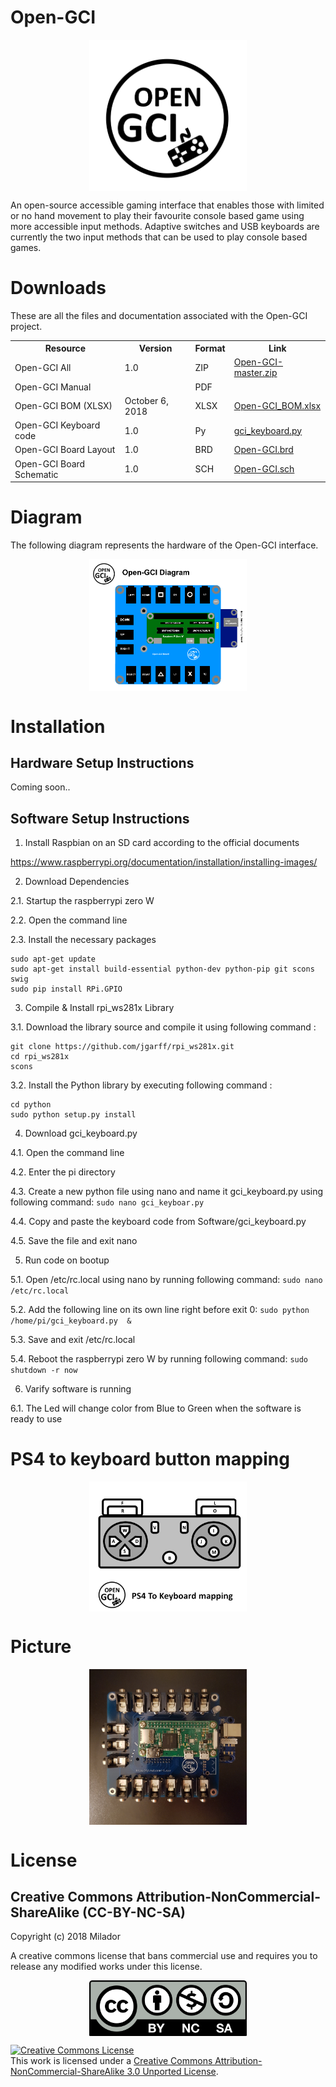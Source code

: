# Open-GCI

<p align="center">
<img align="center" src="https://raw.githubusercontent.com/milador/Open-GCI/master/Resources/Images/OPEN-GCI-Logo.png" width="50%" height="50%" alt="Open-GCI Logo"/>
</p>

An open-source accessible gaming interface that enables those with limited or no hand movement to play their favourite console based game using more accessible input methods.
Adaptive switches and USB keyboards are currently the two input methods that can be used to play console based games.


# Downloads 

These are all the files and documentation associated with the Open-GCI project.

 <table style="width:100%">
  <tr>
    <th>Resource</th>
    <th>Version</th>
    <th>Format</th>
    <th>Link</th>
  </tr>
    <tr>
    <td>Open-GCI All</td>
    <td>1.0</td>
    <td>ZIP</td>
    <td><a href="https://github.com/milador/Open-GCI/archive/master.zip">Open-GCI-master.zip</a></td>
  </tr>
  <tr>
    <td>Open-GCI Manual</td>
    <td></td>
    <td>PDF</td>
    <td><a href=""> </a></td>
  </tr>
  <tr>
    <td>Open-GCI BOM (XLSX)</td>
    <td>October 6, 2018</td>
    <td>XLSX</td>
    <td><a href="https://github.com/milador/Open-GCI/raw/master/Open-GCI_BOM.xlsx">Open-GCI_BOM.xlsx</a></td>
  </tr>
  <tr>
    <td>Open-GCI Keyboard code</td>
    <td>1.0</td>
    <td>Py</td>
    <td><a href="https://github.com/milador/Open-GCI/raw/master/Software/gci_keyboard.py">gci_keyboard.py</a></td>
  </tr>
  <tr>
    <td>Open-GCI Board Layout</td>
    <td>1.0</td>
    <td>BRD</td>
    <td><a href="https://raw.githubusercontent.com/milador/Open-GCI/master/Hardware/PCB_design/Open-GCI.brd">Open-GCI.brd</a></td>
  </tr>
  <tr>
    <td>Open-GCI Board Schematic</td>
    <td>1.0</td>
    <td>SCH</td>
    <td><a href="https://raw.githubusercontent.com/milador/Open-GCI/master/Hardware/PCB_design/Open-GCI.sch">Open-GCI.sch</a></td>
  </tr>
</table> 

# Diagram

The following diagram represents the hardware of the Open-GCI interface.

<p align="center">
<img align="center" src="https://raw.githubusercontent.com/milador/Open-GCI/master/Resources/Images/opengci-diagram.png" width="50%" height="50%" alt="Open-GCI Diagram"/>
</p>

# Installation 

## Hardware Setup Instructions

Coming soon..

## Software Setup Instructions

  1. Install Raspbian on an SD card according to the official documents 

https://www.raspberrypi.org/documentation/installation/installing-images/

2.	Download Dependencies

  2.1. Startup the raspberrypi zero W
  
  2.2. Open the command line
  
  2.3. Install the necessary packages
```
sudo apt-get update
sudo apt-get install build-essential python-dev python-pip git scons swig
sudo pip install RPi.GPIO
```

3.	Compile & Install rpi_ws281x Library
  
  3.1. Download the library source and compile it using following command : 
``` 
git clone https://github.com/jgarff/rpi_ws281x.git
cd rpi_ws281x
scons
``` 
  3.2. Install the Python library by executing following command : 
``` 
cd python
sudo python setup.py install
``` 
  
4.	Download gci_keyboard.py
  
  4.1. Open the command line
  
  4.2. Enter the pi directory
  
  4.3. Create a new python file using nano and name it gci_keyboard.py using following command: ```sudo nano gci_keyboar.py``` 
  
  4.4. Copy and paste the keyboard code from Software/gci_keyboard.py 
  
  4.5. Save the file and exit nano
  
5. Run code on bootup

  5.1. Open /etc/rc.local using nano by running following command: ```sudo nano /etc/rc.local```
  
  5.2. Add the following line on its own line right before exit 0: ```sudo python /home/pi/gci_keyboard.py  &```
  
  5.3. Save and exit /etc/rc.local
  
  5.4. Reboot the raspberrypi zero W by running following command: ```sudo shutdown -r now```
  
6.	Varify software is running 
  
   6.1. The Led will change color from Blue to Green when the software is ready to use

# PS4 to keyboard button mapping 

<p align="center">
<img align="center" src="https://raw.githubusercontent.com/milador/Open-GCI/master/Resources/Images/ps4-keyboard-mapping.png" width="50%" height="50%" alt="Open-GCI PS4 to keyboard button mapping"/>
</p>

# Picture 

<p align="center">
<img align="center" src="https://raw.githubusercontent.com/milador/Open-GCI/master/Resources/Images/opengci1.png" width="50%" height="50%" alt="Open-GCI Interface"/>
</p>
  
  
# License

## Creative Commons Attribution-NonCommercial-ShareAlike (CC-BY-NC-SA)

Copyright (c) 2018 Milador

A creative commons license that bans commercial use and requires you to release any modified works under this license.

<p align="center">
<img align="center" src="https://raw.githubusercontent.com/milador/milador/master/Assets/IMG/Cc-by-nc-sa_license_icon.png" width="50%" height="50%" alt="CC-BY-NC-SA"/>
</p>

<a rel="license" href="http://creativecommons.org/licenses/by-nc-sa/3.0/"><img alt="Creative Commons License" style="border-width:0" src="https://i.creativecommons.org/l/by-nc-sa/3.0/88x31.png" /></a><br />This work is licensed under a <a rel="license" href="http://creativecommons.org/licenses/by-nc-sa/3.0/">Creative Commons Attribution-NonCommercial-ShareAlike 3.0 Unported License</a>.
